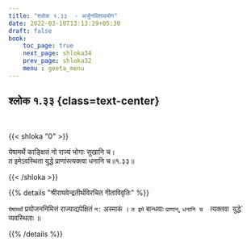 ```yaml
---
title: "श्लोक १.३३  - अर्जुनविशादयोग"
date: 2022-03-10T13:13:29+05:30
draft: false
book:
    toc_page: true
    next_page: shloka34
    prev_page: shloka32
    menu : geeta_menu
---
```




## श्लोक १.३३ {class=text-center}

<br/>

{{< shloka  "0"  >}}

येषामर्थे काङ्क्षितं नो राज्यं भोगाः सुखानि च।  
त इमेऽवस्थिता युद्धे प्राणांस्त्यक्त्वा धनानि च॥१.३३॥

{{< /shloka >}}



{{% details "श्रीराघवेन्द्रतीर्थविरचित गीताविवृतिः" %}}

`येषामर्थे` प्रयोजननिमित्तं राज्याद्यपेक्षितं  `न:` अस्माकं ।
`त इमे` बान्धवाः `प्राणान्‌`, `धनानि च  `त्यक्तवा`
`युद्धे` व्यवस्थिताः ॥

{{% /details %}}
